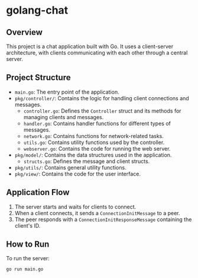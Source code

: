 # golang-chat

## Overview

This project is a chat application built with Go. It uses a client-server architecture, with clients communicating with each other through a central server.

## Project Structure

- `main.go`: The entry point of the application.
- `pkg/controller/`: Contains the logic for handling client connections and messages.
  - `controller.go`: Defines the `Controller` struct and its methods for managing clients and messages.
  - `handler.go`: Contains handler functions for different types of messages.
  - `network.go`: Contains functions for network-related tasks.
  - `utils.go`: Contains utility functions used by the controller.
  - `webserver.go`: Contains the code for running the web server.
- `pkg/model/`: Contains the data structures used in the application.
  - `structs.go`: Defines the message and client structs.
- `pkg/utils/`: Contains general utility functions.
- `pkg/view/`: Contains the code for the user interface.

## Application Flow

1. The server starts and waits for clients to connect.
1. When a client connects, it sends a `ConnectionInitMessage` to a peer.
1. The peer responds with a `ConnectionInitResponseMessage` containing the client's ID.

## How to Run

To run the server:

```sh
go run main.go